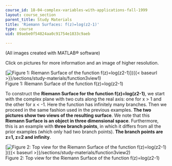 ```yaml
---
course_id: 18-04-complex-variables-with-applications-fall-1999
layout: course_section
parent_title: Study Materials
title: 'Riemann Surfaces: f(z)=log(z2-1)'
type: course
uid: 89aebe0f54824aa0c91754e1833c9aeb

---
```


(All images created with MATLAB® software)

Click on pictures for more information and an image of higher resolution.

[![Figure 1: Riemann Surface of the function f(z)=log(z2-1)](/courses/mathematics/18-04-complex-variables-with-applications-fall-1999/study-materials/riem_log_Z2m1_sv.GIF)]({{< baseurl >}}/sections/study-materials/function3view1)  
Figure 1: Riemann Surface of the function f(z)=log(z2\-1)

To construct the **Riemann Surface for the function f(z)=log(z2\-1)**, we start with the complex plane with two cuts along the real axis: one for x > 1 and the other for x < -1. Here the function has infinitely many branches. Then we proceed in the same fashion used in the previous examples. **The two pictures show two views of the resulting surface**. We note that this **Riemann Surface is an object in three dimensional space**. Furthermore, this is an example with **three branch points**, in which it differs from all the prior examples (which only had two branch points). **The branch points are z=1, z=2 and infinity**.

[![Figure 2: Top view for the Riemann Surface of the function f(z)=log(z2-1) ](/courses/mathematics/18-04-complex-variables-with-applications-fall-1999/study-materials/riem_log_Z2m1_tv.GIF)]({{< baseurl >}}/sections/study-materials/function3view2)  
Figure 2: Top view for the Riemann Surface of the function f(z)=log(z2\-1)